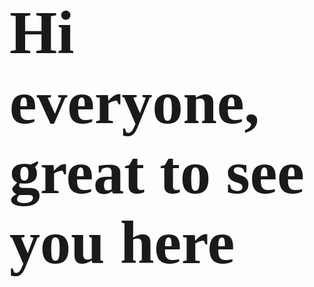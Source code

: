 # <p style="font-family: Segoe UI Emoji; font-size: 3.5em"> Hi everyone, great to see you here 👋 </p>

